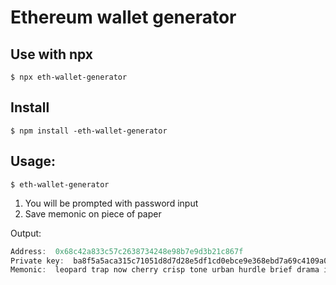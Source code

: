 # Ethereum wallet generator

## Use with npx
```
$ npx eth-wallet-generator
```

## Install
```
$ npm install -eth-wallet-generator
```

## Usage:
```
$ eth-wallet-generator
```

1. You will be prompted with password input
2. Save memonic on piece of paper

Output:
```javascript
Address:  0x68c42a833c57c2638734248e98b7e9d3b21c867f
Private key:  ba8f5a5aca315c71051d8d7d28e5df1cd0ebce9e368ebd7a69c4109a031f174b
Memonic:  leopard trap now cherry crisp tone urban hurdle brief drama ill young
```
